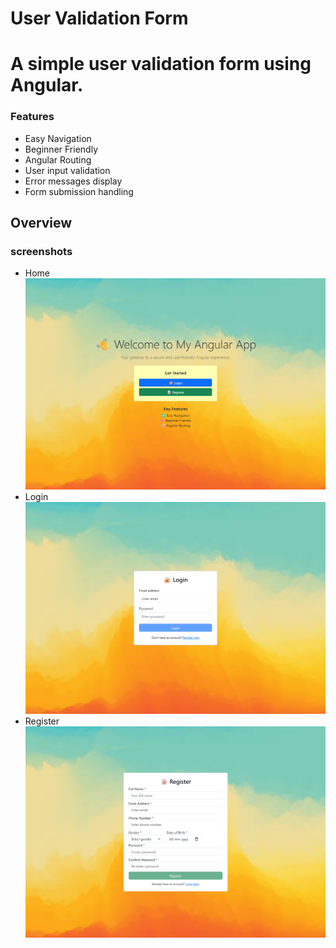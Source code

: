 # User Validation Form

A simple user validation form using Angular.
=====================================
### Features
- Easy Navigation
- Beginner Friendly
- Angular Routing
- User input validation
- Error messages display
- Form submission handling

## Overview
### screenshots

- Home
![Home](./src/assets/images/localhost_4200_.png)
- Login
![login](./src/assets/images/localhost_login.png)
- Register
![screenshot](./src/assets/images/localhost_register.png)
